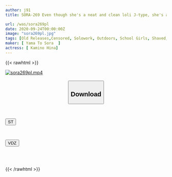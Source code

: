 ```yaml
---
author: j91
title: SORA-269 Even though she's a neat and clean loli J-type, she's a super slutty bitch! ! Continuous creampie ascension in outdoor masochistic SEX w with a large amount of squirting gushing! ! It was a pervert de M delusional secret character lol Hina Kamino

url: /was/sora269pl
date: 2020-09-24T00:00:00Z
image: "sora269pl.jpg"
tags: [Old Releases,Censored, Solowork, Outdoors, School Girls, Shaved, Deep Throating, Tits	]
maker: [ Yama To Sora  ]
actress: [ Kamino Hina]
---
```



{{< rawhtml >}}

<div class="video" data-videoid="dpKGYmxjQ3FQZr">
    <a href="javascript:;">
        <img src="/was/sora269pl/sora269pl.jpg" width="WIDTH" height="HEIGHT" alt="sora269pl.mp4" loading="lazy">
    </a>
</div>

<script type="text/javascript" src="https://j91.asia/asset/on-demand-st.js"></script>

<br>
  <link rel="stylesheet" href="https://j91.asia/asset/bs5.css">
  
  <center>
  <button class="btn btn-primary" type="button" data-bs-toggle="collapse" data-bs-target=".multi-collapse" aria-expanded="false" aria-controls="multiCollapseExample1 multiCollapseExample2"><h2>Download</h2></button></center>
</p>
<div class="row">
  <div class="col">
    <div class="collapse multi-collapse" id="multiCollapseExample1">
      <div class="card card-body">
	      	      <br>
<div class="buttons">  
<p><a href="https://streamtape.to/v/dpKGYmxjQ3FQZr" target="_blank"><button class="btn-hover color-3"><i class="fa fa-download"></i> ST</button></a></p></div>
    </div>
  </div>
</div>
  <div class="col">
    <div class="collapse multi-collapse" id="multiCollapseExample2">
      <div class="card card-body">
	      <br>
<div class="buttons">
<p><a href="https://vidoza.net/r9v37577oqxu" target="_blank"><button class="btn-hover color-1"><i class="fa fa-download"></i> VDZ</button></a></p></div>
<br><br>
      </div>
    </div>
  </div>
</div>

{{< /rawhtml >}}